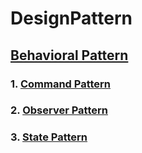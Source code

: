 # DesignPattern

## [Behavioral Pattern](/BehavioralPattern/README.md)
### 1. [Command Pattern](/BehavioralPattern/Command/README.md)
### 2. [Observer Pattern](/BehavioralPattern/Observer/README.md)
### 3. [State Pattern](/BehavioralPattern/State/README.md)